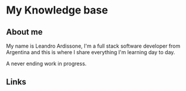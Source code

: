 # My Knowledge base

## About me

My name is Leandro Ardissone, I'm a full stack software developer from Argentina and this is where I share everything I'm learning day to day.

A never ending work in progress.

## Links


